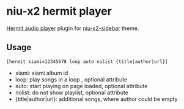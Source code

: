 # niu-x2 hermit player

[Hermit audio player](http://mufeng.me/hermit-for-wordpress.html) plugin for [niu-x2-sidebar](https://github.com/mawenbao/niu-x2-sidebar) theme.

## Usage

    [hermit xiami=12345678 loop auto nolist {title|author|url}]

* xiami: xiami album id
* loop: play songs in a loop , optional attribute
* auto: start playing on page loaded, optional attribute
* nolist: do not show playlist, optional attribute
* {title|author|url}: additional songs, where author could be empty
